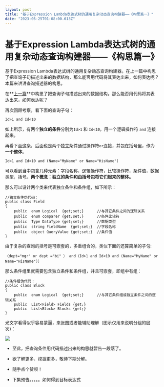 ```yaml
---
layout: post
title: "基于Expression Lambda表达式树的通用复杂动态查询构建器——《构思篇一》"
date: "2023-05-25T01:08:00.613Z"
---
```

基于Expression Lambda表达式树的通用复杂动态查询构建器——《构思篇一》
===========================================

基于Expression Lambda表达式树的通用复杂动态查询构建器。在上一篇中构思了把查询子句描述出来的数据结构，那么能否用代码将其表达出来，如何表达呢？本篇来讲讲查询描述器的构思。

在**[上一篇](https://www.cnblogs.com/ls0001/p/17395510.html "上一篇")**中构思了把查询子句描述出来的数据结构，那么能否用代码将其表达出来，如何表达呢？

再次回顾考察，看下面的查询子句：

    Id>1 and Id<10

如上所示，有两个**独立的条件**分别为`Id>1` 和 `Id<10`，用一个逻辑操作符 `and` 连接起来。

再看下面这条，后面也是两个独立条件通过操作符`or`连接，并包在括号里，作为**一个整体**。

    Id>1 and Id<10 and (Name="MyName" or Name="HisName")

可以看到当中包含几种元素：字段名称，逻辑操作符，比较操作符，条件值，数据类型，括号。**两个概念：独立的条件和由括号包将它们起来的整体。**

那么可以设计两个类来代表独立条件和条件组，如下所示：

    //独立条件伪代码：
    public class Field
    {
        public  enum Logical  {get;set;}      //与其它条件之间的逻辑关系  
        public  enum comparer {get;set;}      //条件比较符 
        public  Type DataType {get;set;}      //数据类型
        public  string FieldName  {get;set;}  //字段名称
        public  object QueryValue {get;set;}  //条件值
    }

由于复杂的查询的括号是可嵌套的，多重组合的，类似下面的还算简单的子句:

    （dept="mgr" or dept ="bi" ） and（Id>1 and Id<10 and (Name="MyName" or Name="HisName")）

那么条件组里就需要包含独立条件和条件组，并且可嵌套，即组中有组：

    //条件组伪代码：
    public class Block
    {
        public  enum Logical  {get;set;}      //与其它条件组或独立条件之间的逻辑关系  
        public  List<Field> Fields {get;}
        public  List<Block> Blocks {get;}
    }

光文字看得似乎容易蒙逼，来张图或者能辅助理解（图示仅用来说明分组的层次）：

![](https://img2023.cnblogs.com/blog/204001/202305/204001-20230525083350361-1315284686.png)

*   至此，把查询条件用代码描述出来的构思就暂告一段落了。
    
*   欲了解更多，挖掘更多，敬待下期分解。
    
*   随手点个赞呗！
*   下集预告。。。。。如何得到目标表达式